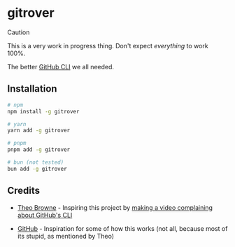 # gitrover

> [!CAUTION]
> This is a very work in progress thing. Don't expect _everything_ to work 100%.

The better [GitHub CLI](https://github.com/cli/cli) we all needed.

## Installation

```bash
# npm
npm install -g gitrover

# yarn
yarn add -g gitrover

# pnpm
pnpm add -g gitrover

# bun (not tested)
bun add -g gitrover
```

## Credits

- [Theo Browne](https://github.com/t3dotgg) - Inspiring this project by [making a video complaining about GitHub's CLI](https://www.youtube.com/live/qUo1cvLzOCA?t=14547&si=w5TBpboP7vS8caJj)

- [GitHub](https://github.com) - Inspiration for some of how this works (not all, because most of its stupid, as mentioned by Theo)
